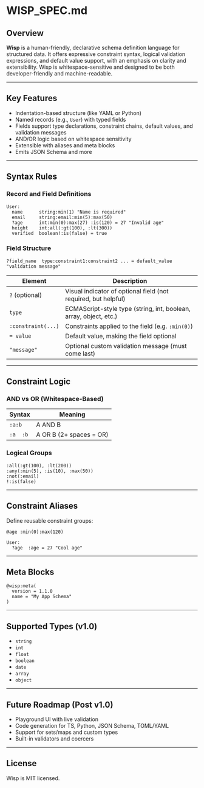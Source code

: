 # WISP_SPEC.md

## Overview

**Wisp** is a human-friendly, declarative schema definition language for structured data. It offers expressive constraint syntax, logical validation expressions, and default value support, with an emphasis on clarity and extensibility. Wisp is whitespace-sensitive and designed to be both developer-friendly and machine-readable.

---

## Key Features

- Indentation-based structure (like YAML or Python)
- Named records (e.g., `User`) with typed fields
- Fields support type declarations, constraint chains, default values, and validation messages
- AND/OR logic based on whitespace sensitivity
- Extensible with aliases and meta blocks
- Emits JSON Schema and more

---

## Syntax Rules

### Record and Field Definitions

```wisp
User:
  name      string:min(1) "Name is required"
  email     string:email:min(5):max(50)
  ?age      int:min(0):max(27) :is(120) = 27 "Invalid age"
  height    int:all(:gt(100), :lt(300))
  verified  boolean!:is(false) = true
```

### Field Structure

```wisp
?field_name  type:constraint1:constraint2 ... = default_value "validation message"
```

| Element            | Description |
|--------------------|-------------|
| `?` (optional)     | Visual indicator of optional field (not required, but helpful) |
| `type`             | ECMAScript-style type (string, int, boolean, array, object, etc.) |
| `:constraint(...)` | Constraints applied to the field (e.g. `:min(0)`) |
| `= value`          | Default value, making the field optional |
| `"message"`        | Optional custom validation message (must come last) |

---

## Constraint Logic

### AND vs OR (Whitespace-Based)

| Syntax | Meaning |
|--------|---------|
| `:a:b` | A AND B |
| `:a  :b` | A OR B (2+ spaces = OR) |

### Logical Groups

```wisp
:all(:gt(100), :lt(200))
:any(:min(5), :is(10), :max(50))
:not(:email)
!:is(false)
```

---

## Constraint Aliases

Define reusable constraint groups:

```wisp
@age :min(0):max(120)

User:
  ?age  :age = 27 "Cool age"
```

---

## Meta Blocks

```wisp
@wisp:meta(
  version = 1.1.0
  name = "My App Schema"
)
```

---

## Supported Types (v1.0)

- `string`
- `int`
- `float`
- `boolean`
- `date`
- `array`
- `object`

---

## Future Roadmap (Post v1.0)

- Playground UI with live validation
- Code generation for TS, Python, JSON Schema, TOML/YAML
- Support for sets/maps and custom types
- Built-in validators and coercers

---

## License

Wisp is MIT licensed.
